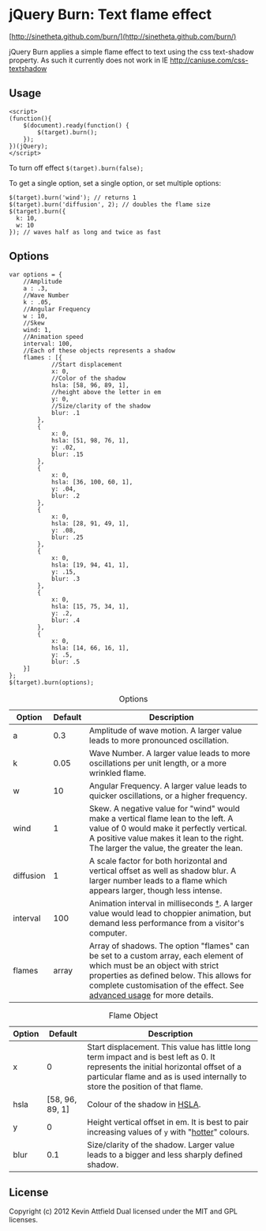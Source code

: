 jQuery Burn: Text flame effect
====
[http://sinetheta.github.com/burn/](http://sinetheta.github.com/burn/)

jQuery Burn applies a simple flame effect to text using the css text-shadow property. As such it currently does not work in IE http://caniuse.com/css-textshadow

Usage
---

	<script>
	(function(){
		$(document).ready(function() {
			$(target).burn();
		});
	})(jQuery);
	</script>

To turn off effect `$(target).burn(false);`

To get a single option, set a single option, or set multiple options:

    $(target).burn('wind'); // returns 1
    $(target).burn('diffusion', 2); // doubles the flame size
    $(target).burn({
      k: 10,
      w: 10
    }); // waves half as long and twice as fast

Options
---

	var options = {
		//Amplitude
	    a : .3,
	    //Wave Number
	    k : .05,
	    //Angular Frequency
	    w : 10,
	    //Skew
	    wind: 1,
	    //Animation speed
	    interval: 100,
	    //Each of these objects represents a shadow
	    flames : [{
	    		//Start displacement
                x: 0,
                //Color of the shadow
                hsla: [58, 96, 89, 1],
                //height above the letter in em
                y: 0,
                //Size/clarity of the shadow
                blur: .1
            },
            {
                x: 0,
                hsla: [51, 98, 76, 1],
                y: .02,
                blur: .15
            },
            {
                x: 0,
                hsla: [36, 100, 60, 1],
                y: .04,
                blur: .2
            },
            {
                x: 0,
                hsla: [28, 91, 49, 1],
                y: .08,
                blur: .25
            },
            {
                x: 0,
                hsla: [19, 94, 41, 1],
                y: .15,
                blur: .3
            },
            {
                x: 0,
                hsla: [15, 75, 34, 1],
                y: .2,
                blur: .4
            },
            {
                x: 0,
                hsla: [14, 66, 16, 1],
                y: .5,
                blur: .5
        }]
	};
	$(target).burn(options);

<table>
    <caption>Options</caption>
    <thead>
        <tr>
            <th>Option</th>
            <th>Default</th>
            <th>Description</th>
        </tr>
    </thead>
    <tbody>
        <tr>
            <td>a</td>
            <td>0.3</td>
            <td>Amplitude of wave motion. A larger value leads to more pronounced oscillation.</td>
        </tr>
        <tr>
            <td>k</td>
            <td>0.05</td>
            <td>Wave Number. A larger value leads to more oscillations per unit length, or a more wrinkled flame.</td>
        </tr>
        <tr>
            <td>w</td>
            <td>10</td>
            <td>Angular Frequency. A larger value leads to quicker oscillations, or a higher frequency.</td>
        </tr>
        <tr>
            <td>wind</td>
            <td>1</td>
            <td>Skew. A negative value for "wind" would make a vertical flame lean to the left. A value of 0 would make it perfectly vertical. A positive value makes it lean to the right. The larger the value, the greater the lean.</td>
        </tr>
            <tr>
            <tr>
            <td>diffusion</td>
            <td>1</td>
            <td>A scale factor for both horizontal and vertical offset as well as shadow blur. A larger number leads to a flame which appears larger, though less intense.</td>
        </tr>
            <td>interval</td>
            <td>100</td>
            <td>Animation interval in milliseconds <a href="#request-animation-frame">†</a>. A larger value would lead to choppier animation, but demand less performance from a visitor's computer.</td>
        </tr>
        <tr>
            <td>flames</td>
            <td>array</td>
            <td>Array of shadows. The option "flames" can be set to a custom array, each element of which must be an object with strict properties as defined below. This allows for complete customisation of the effect. See <a href="#advanced-usage">advanced usage</a> for more details.</td>
        </tr>
    </tbody>
</table>
<table>
    <caption>Flame Object</caption>
    <thead>
        <tr>
            <th>Option</th>
            <th>Default</th>
            <th>Description</th>
        </tr>
    </thead>
    <tbody>
        <tr>
            <td>x</td>
            <td>0</td>
            <td>Start displacement. This value has little long term impact and is best left as 0. It represents the initial horizontal offset of a particular flame and as is used internally to store the position of that flame.</td>
        </tr>
        <tr>
            <td>hsla</td>
            <td>[58, 96, 89, 1]</td>
            <td>Colour of the shadow in <a href="http://css-tricks.com/yay-for-hsla/">HSLA</a>.</td>
        </tr>
        <tr>
            <td>y</td>
            <td>0</td>
            <td>Height vertical offset in em. It is best to pair increasing values of <code>y</code> with "<a href="http://en.wikipedia.org/wiki/Color_temperature">hotter</a>" colours.</td>
        </tr>
        <tr>
            <td>blur</td>
            <td>0.1</td>
            <td>Size/clarity of the shadow. Larger value leads to a bigger and less sharply defined shadow.</td>
        </tr>
    </tbody>
</table>

License
---
Copyright (c) 2012 Kevin Attfield
Dual licensed under the MIT and GPL licenses.